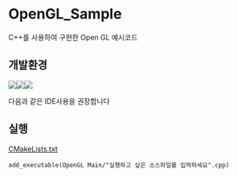 # OpenGL_Sample
C++를 사용하여 구현한 Open GL 예시코드

## 개발환경
<img src="https://img.shields.io/badge/clion-000000?style=flat&logo=clion&logoColor=white"/><img src="https://img.shields.io/badge/visualstudio-5C2D91?style=flat&logo=visualstudio&logoColor=white"/><img src="https://img.shields.io/badge/xcode-147EFB?style=flat&logo=xcode&logoColor=white"/>

다음과 같은 IDE사용을 권장합니다

## 실행
[CMakeLists.txt](https://github.com/Jongwoo0101/OpenGL_Sample/blob/master/CMakeLists.txt)
```
add_executable(OpenGL Main/"실행하고 싶은 소스파일를 입력하세요".cpp)
```

